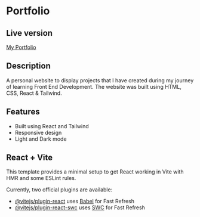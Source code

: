 # Portfolio

## Live version

[My Portfolio](https://brycedesantis.netlify.app/)

## Description

A personal website to display projects that I have created during my journey of learning Front End Development. The website was built using HTML, CSS, React & Tailwind.

## Features
- Built using React and Tailwind
- Responsive design
- Light and Dark mode



## React + Vite

This template provides a minimal setup to get React working in Vite with HMR and some ESLint rules.

Currently, two official plugins are available:

- [@vitejs/plugin-react](https://github.com/vitejs/vite-plugin-react/blob/main/packages/plugin-react/README.md) uses [Babel](https://babeljs.io/) for Fast Refresh
- [@vitejs/plugin-react-swc](https://github.com/vitejs/vite-plugin-react-swc) uses [SWC](https://swc.rs/) for Fast Refresh
